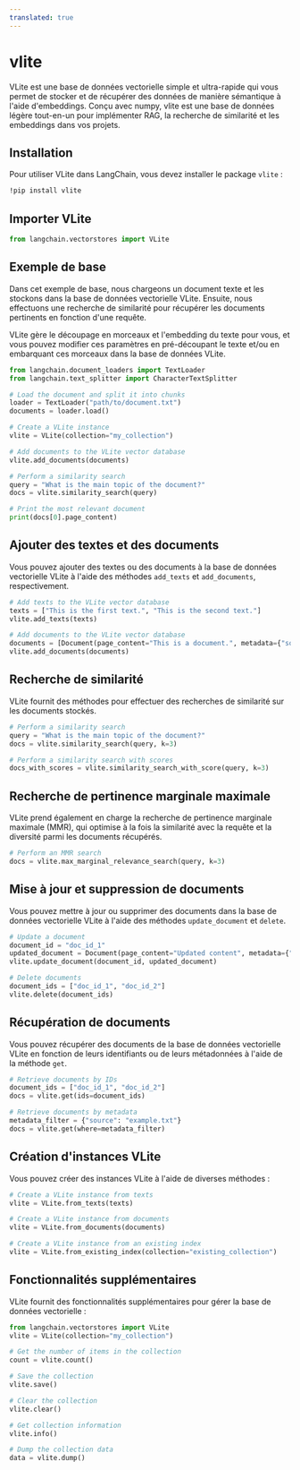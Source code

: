 ```yaml
---
translated: true
---
```


# vlite

VLite est une base de données vectorielle simple et ultra-rapide qui vous permet de stocker et de récupérer des données de manière sémantique à l'aide d'embeddings. Conçu avec numpy, vlite est une base de données légère tout-en-un pour implémenter RAG, la recherche de similarité et les embeddings dans vos projets.

## Installation

Pour utiliser VLite dans LangChain, vous devez installer le package `vlite` :

```bash
!pip install vlite
```

## Importer VLite

```python
from langchain.vectorstores import VLite
```

## Exemple de base

Dans cet exemple de base, nous chargeons un document texte et les stockons dans la base de données vectorielle VLite. Ensuite, nous effectuons une recherche de similarité pour récupérer les documents pertinents en fonction d'une requête.

VLite gère le découpage en morceaux et l'embedding du texte pour vous, et vous pouvez modifier ces paramètres en pré-découpant le texte et/ou en embarquant ces morceaux dans la base de données VLite.

```python
from langchain.document_loaders import TextLoader
from langchain.text_splitter import CharacterTextSplitter

# Load the document and split it into chunks
loader = TextLoader("path/to/document.txt")
documents = loader.load()

# Create a VLite instance
vlite = VLite(collection="my_collection")

# Add documents to the VLite vector database
vlite.add_documents(documents)

# Perform a similarity search
query = "What is the main topic of the document?"
docs = vlite.similarity_search(query)

# Print the most relevant document
print(docs[0].page_content)
```

## Ajouter des textes et des documents

Vous pouvez ajouter des textes ou des documents à la base de données vectorielle VLite à l'aide des méthodes `add_texts` et `add_documents`, respectivement.

```python
# Add texts to the VLite vector database
texts = ["This is the first text.", "This is the second text."]
vlite.add_texts(texts)

# Add documents to the VLite vector database
documents = [Document(page_content="This is a document.", metadata={"source": "example.txt"})]
vlite.add_documents(documents)
```

## Recherche de similarité

VLite fournit des méthodes pour effectuer des recherches de similarité sur les documents stockés.

```python
# Perform a similarity search
query = "What is the main topic of the document?"
docs = vlite.similarity_search(query, k=3)

# Perform a similarity search with scores
docs_with_scores = vlite.similarity_search_with_score(query, k=3)
```

## Recherche de pertinence marginale maximale

VLite prend également en charge la recherche de pertinence marginale maximale (MMR), qui optimise à la fois la similarité avec la requête et la diversité parmi les documents récupérés.

```python
# Perform an MMR search
docs = vlite.max_marginal_relevance_search(query, k=3)
```

## Mise à jour et suppression de documents

Vous pouvez mettre à jour ou supprimer des documents dans la base de données vectorielle VLite à l'aide des méthodes `update_document` et `delete`.

```python
# Update a document
document_id = "doc_id_1"
updated_document = Document(page_content="Updated content", metadata={"source": "updated.txt"})
vlite.update_document(document_id, updated_document)

# Delete documents
document_ids = ["doc_id_1", "doc_id_2"]
vlite.delete(document_ids)
```

## Récupération de documents

Vous pouvez récupérer des documents de la base de données vectorielle VLite en fonction de leurs identifiants ou de leurs métadonnées à l'aide de la méthode `get`.

```python
# Retrieve documents by IDs
document_ids = ["doc_id_1", "doc_id_2"]
docs = vlite.get(ids=document_ids)

# Retrieve documents by metadata
metadata_filter = {"source": "example.txt"}
docs = vlite.get(where=metadata_filter)
```

## Création d'instances VLite

Vous pouvez créer des instances VLite à l'aide de diverses méthodes :

```python
# Create a VLite instance from texts
vlite = VLite.from_texts(texts)

# Create a VLite instance from documents
vlite = VLite.from_documents(documents)

# Create a VLite instance from an existing index
vlite = VLite.from_existing_index(collection="existing_collection")
```

## Fonctionnalités supplémentaires

VLite fournit des fonctionnalités supplémentaires pour gérer la base de données vectorielle :

```python
from langchain.vectorstores import VLite
vlite = VLite(collection="my_collection")

# Get the number of items in the collection
count = vlite.count()

# Save the collection
vlite.save()

# Clear the collection
vlite.clear()

# Get collection information
vlite.info()

# Dump the collection data
data = vlite.dump()
```
